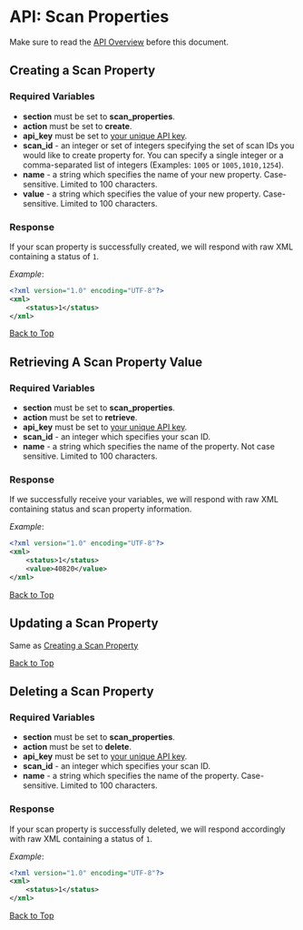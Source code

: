 <a name="head"></a><h1>API: Scan Properties</h1>

Make sure to read the [API Overview](../README.md) before this document.

<a name="create"></a><h2>Creating a Scan Property</h2>

<h3>Required Variables</h3>

* <b>section</b> must be set to <b>scan_properties</b>.
* <b>action</b> must be set to <b>create</b>.
* <b>api_key</b> must be set to [your unique API key](../README.md#finding).
* <b>scan_id</b> - an integer or set of integers specifying the set of scan IDs you would like to create property for. You can specify a single integer or a comma-separated list of integers (Examples: <code>1005</code> or <code>1005,1010,1254</code>).
* <b>name</b> - a string which specifies the name of your new property. Case-sensitive. Limited to 100 characters.
* <b>value</b> - a string which specifies the value of your new property. Case-sensitive. Limited to 100 characters.

<h3>Response</h3>

If your scan property is successfully created, we will respond with raw XML containing a status of <code>1</code>.

*Example*:

~~~ .xml
<?xml version="1.0" encoding="UTF-8"?>
<xml>
    <status>1</status>
</xml>
~~~

[Back to Top](#head)

<a name="retrieve"></a><h2>Retrieving A Scan Property Value</h2>

<h3>Required Variables</h3>

* <b>section</b> must be set to <b>scan_properties</b>.
* <b>action</b> must be set to <b>retrieve</b>.
* <b>api_key</b> must be set to [your unique API key](../README.md#finding).
* <b>scan_id</b> - an integer which specifies your scan ID.
* <b>name</b> - a string which specifies the name of the property. Not case sensitive. Limited to 100 characters.

<h3>Response</h3>

If we successfully receive your variables, we will respond with raw XML containing status and scan property information.

*Example*:

~~~ .xml
<?xml version="1.0" encoding="UTF-8"?>
<xml>
    <status>1</status>
    <value>40820</value>
</xml>
~~~

[Back to Top](#head)

<a name="update"></a><h2>Updating a Scan Property</h2>
Same as [Creating a Scan Property](#create)

[Back to Top](#head)

<a name="delete"></a><h2>Deleting a Scan Property</h2>

<h3>Required Variables</h3>

* <b>section</b> must be set to <b>scan_properties</b>.
* <b>action</b> must be set to <b>delete</b>.
* <b>api_key</b> must be set to [your unique API key](../README.md#finding).
* <b>scan_id</b> - an integer which specifies your scan ID.
* <b>name</b> - a string which specifies the name of the property. Case-sensitive. Limited to 100 characters.

<h3>Response</h3>

If your scan property is successfully deleted, we will respond accordingly with raw XML containing a status of <code>1</code>.

*Example*:

~~~ .xml
<?xml version="1.0" encoding="UTF-8"?>
<xml>
    <status>1</status>
</xml>
~~~

[Back to Top](#head)
